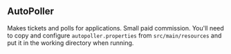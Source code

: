 ## AutoPoller

Makes tickets and polls for applications. Small paid commission. You'll need to copy and configure `autopoller.properties` from `src/main/resources` and put it in the working directory when running.